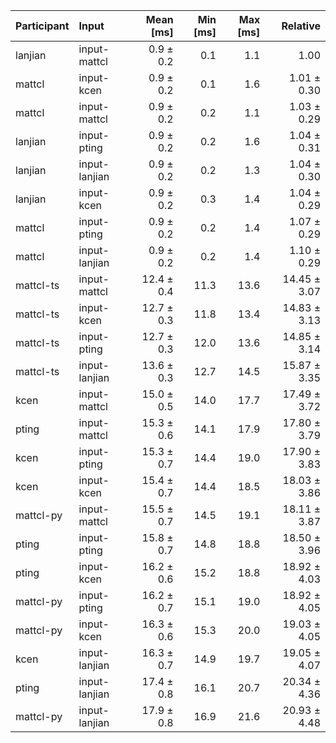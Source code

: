 | Participant | Input | Mean [ms] | Min [ms] | Max [ms] | Relative |
|:---|:---|---:|---:|---:|---:|
| lanjian | input-mattcl | 0.9 ± 0.2 | 0.1 | 1.1 | 1.00 |
| mattcl | input-kcen | 0.9 ± 0.2 | 0.1 | 1.6 | 1.01 ± 0.30 |
| mattcl | input-mattcl | 0.9 ± 0.2 | 0.2 | 1.1 | 1.03 ± 0.29 |
| lanjian | input-pting | 0.9 ± 0.2 | 0.2 | 1.6 | 1.04 ± 0.31 |
| lanjian | input-lanjian | 0.9 ± 0.2 | 0.2 | 1.3 | 1.04 ± 0.30 |
| lanjian | input-kcen | 0.9 ± 0.2 | 0.3 | 1.4 | 1.04 ± 0.29 |
| mattcl | input-pting | 0.9 ± 0.2 | 0.2 | 1.4 | 1.07 ± 0.29 |
| mattcl | input-lanjian | 0.9 ± 0.2 | 0.2 | 1.4 | 1.10 ± 0.29 |
| mattcl-ts | input-mattcl | 12.4 ± 0.4 | 11.3 | 13.6 | 14.45 ± 3.07 |
| mattcl-ts | input-kcen | 12.7 ± 0.3 | 11.8 | 13.4 | 14.83 ± 3.13 |
| mattcl-ts | input-pting | 12.7 ± 0.3 | 12.0 | 13.6 | 14.85 ± 3.14 |
| mattcl-ts | input-lanjian | 13.6 ± 0.3 | 12.7 | 14.5 | 15.87 ± 3.35 |
| kcen | input-mattcl | 15.0 ± 0.5 | 14.0 | 17.7 | 17.49 ± 3.72 |
| pting | input-mattcl | 15.3 ± 0.6 | 14.1 | 17.9 | 17.80 ± 3.79 |
| kcen | input-pting | 15.3 ± 0.7 | 14.4 | 19.0 | 17.90 ± 3.83 |
| kcen | input-kcen | 15.4 ± 0.7 | 14.4 | 18.5 | 18.03 ± 3.86 |
| mattcl-py | input-mattcl | 15.5 ± 0.7 | 14.5 | 19.1 | 18.11 ± 3.87 |
| pting | input-pting | 15.8 ± 0.7 | 14.8 | 18.8 | 18.50 ± 3.96 |
| pting | input-kcen | 16.2 ± 0.6 | 15.2 | 18.8 | 18.92 ± 4.03 |
| mattcl-py | input-pting | 16.2 ± 0.7 | 15.1 | 19.0 | 18.92 ± 4.05 |
| mattcl-py | input-kcen | 16.3 ± 0.6 | 15.3 | 20.0 | 19.03 ± 4.05 |
| kcen | input-lanjian | 16.3 ± 0.7 | 14.9 | 19.7 | 19.05 ± 4.07 |
| pting | input-lanjian | 17.4 ± 0.8 | 16.1 | 20.7 | 20.34 ± 4.36 |
| mattcl-py | input-lanjian | 17.9 ± 0.8 | 16.9 | 21.6 | 20.93 ± 4.48 |
